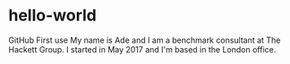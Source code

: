# hello-world
GitHub First use
My name is Ade and I am a benchmark consultant at The Hackett Group. I started in May 2017 and I'm based in the London office.
